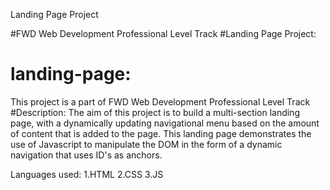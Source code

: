 
Landing Page Project



#FWD Web Development Professional Level Track 
#Landing Page Project:
# landing-page:
This project is a part of FWD Web Development Professional Level Track 
#Description:
The aim of this project is to build a multi-section landing page, with a dynamically updating navigational menu based on the amount of content that is added to the page. This landing page demonstrates the use of Javascript to manipulate the DOM in the form of a dynamic navigation that uses ID's as anchors. 

Languages used:
1.HTML
2.CSS
3.JS
